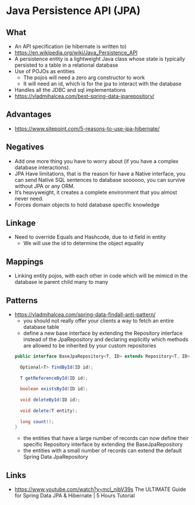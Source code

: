 # Java Persistence API (JPA)

## What

- An API specification (ie hibernate is written to)
- https://en.wikipedia.org/wiki/Java_Persistence_API
- A persistence entity is a lightweight Java class whose state is typically persisted to a table in a relational database
- Use of POJOs as entities
  - The pojos will need a zero arg constructor to work
  - It will need an id, which is for the jpa to interact with the database
- Handles all the JDBC and sql implementations
- https://vladmihalcea.com/best-spring-data-jparepository/

## Advantages

- https://www.sitepoint.com/5-reasons-to-use-jpa-hibernate/

## Negatives

- Add one more thing you have to worry about (if you have a complex database interactions).
- JPA Have limitations, that is the reason for have a Native interface, you can send Native SQL sentences to database soooooo, you can survive without JPA or any ORM.
- It’s heavyweight, it creates a complete environment that you almost never need.
- Forces domain objects to hold database specific knowledge

## Linkage

- Need to override Equals and Hashcode, due to id field in entity
  - We will use the id to determine the object equality

## Mappings

- Linking entity pojos, with each other in code which will be mimicd in the database ie parent child many to many

## Patterns

- https://vladmihalcea.com/spring-data-findall-anti-pattern/
  -  you should not really offer your clients a way to fetch an entire database table
  - define a new base interface by extending the Repository interface instead of the JpaRepository and declaring explicitly which methods are allowed to be inherited by your custom repositories
  ```java
  public interface BaseJpaRepository<T, ID> extends Repository<T, ID> {
 
    Optional<T> findById(ID id);
 
    T getReferenceById(ID id);
     
    boolean existsById(ID id);
     
    void deleteById(ID id);
 
    void delete(T entity);
     
    long count(); 
  } 
  ```
  -   the entities that have a large number of records can now define their specific Repository interface by extending the BaseJpaRepository
  - the entities with a small number of records can extend the default Spring Data JpaRepository

## Links 

- https://www.youtube.com/watch?v=mcl_nibV39s  The ULTIMATE Guide for Spring Data JPA & Hibernate | 5 Hours Tutorial 
